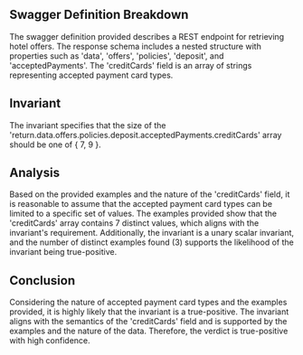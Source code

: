 ## Swagger Definition Breakdown
The swagger definition provided describes a REST endpoint for retrieving hotel offers. The response schema includes a nested structure with properties such as 'data', 'offers', 'policies', 'deposit', and 'acceptedPayments'. The 'creditCards' field is an array of strings representing accepted payment card types.

## Invariant
The invariant specifies that the size of the 'return.data.offers.policies.deposit.acceptedPayments.creditCards' array should be one of { 7, 9 }.

## Analysis
Based on the provided examples and the nature of the 'creditCards' field, it is reasonable to assume that the accepted payment card types can be limited to a specific set of values. The examples provided show that the 'creditCards' array contains 7 distinct values, which aligns with the invariant's requirement. Additionally, the invariant is a unary scalar invariant, and the number of distinct examples found (3) supports the likelihood of the invariant being true-positive.

## Conclusion
Considering the nature of accepted payment card types and the examples provided, it is highly likely that the invariant is a true-positive. The invariant aligns with the semantics of the 'creditCards' field and is supported by the examples and the nature of the data. Therefore, the verdict is true-positive with high confidence.
